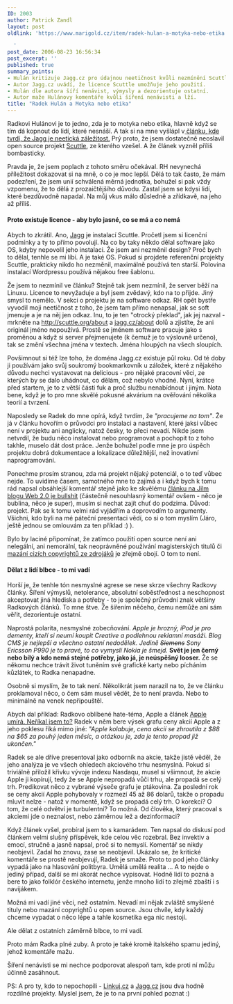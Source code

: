 ```yaml
---
ID: 2003
author: Patrick Zandl
layout: post
oldlink: 'https://www.marigold.cz/item/radek-hulan-a-motyka-nebo-etika

  '
post_date: 2006-08-23 16:56:34
post_excerpt: ''
published: true
summary_points:
- Hulán kritizuje Jagg.cz pro údajnou neetičnost kvůli nezmínění Scuttle.
- Autor Jagg.cz uvádí, že licence Scuttle umožňuje jeho použití.
- Hulán dle autora šíří nenávist, výmysly a dezorientuje ostatní.
- Autor maže Hulánovy komentáře kvůli šíření nenávisti a lží.
title: "Radek Hulán a Motyka nebo etika"
---
```


<texy><p>Radkovi Hulánovi je to jedno, zda je to motyka nebo etika, hlavně když se tím dá kopnout do lidí, které nesnáší. A tak si na mne vyšlápl v<a href="http://radekhulan.cz/item/jagg-cz-chlubit-se-cizim-perim-je-normalni"> článku, kde tvrdí, že Jagg je neetická záležitost.</a> Prý proto, že jsem dostatečně neoslavil open source projekt <a href="http://scuttle.org">Scuttle</a>, ze kterého vzešel. A že článek vyzněl příliš bombasticky. </p>

<p>Pravda je, že jsem poplach z tohoto směru očekával. RH nevynechá příležitost dokazovat si na mně, o co je moc lepší. Dělá to tak často, že mám podezření, že jsem unií schválená měrná jednotka, bohužel si pak vždy vzpomenu, že to dělá z prozaičtějšího důvodu. Zastal jsem se kdysi lidí, které bezdůvodně napadal. Na můj vkus málo důsledně a zřídkavě, na jeho až příliš. </p>

<h4>Proto existuje licence - aby bylo jasné, co se má a co nemá</h4>
<p>Abych to zkrátil. Ano, <a href="http://www.jagg.cz">Jagg</a> je instalací Scuttle. Pročetl jsem si licenční podmínky a ty to přímo povolují. Na co by taky někdo dělal software jako OS, kdyby nepovolil jeho instalaci. Že jsem ani nezměnil design? Proč bych to dělal, tenhle se mi líbí. A je také OS. Pokud si projdete referenční projekty Scuttle, prakticky nikdo ho nezměnil, maximálně používá ten starší. Polovina instalací Wordpressu používá nějakou free šablonu. </p>

<p>Že jsem to nezmínil ve článku? Stejně tak jsem nezmínil, že server běží na Linuxu. Licence to nevyžaduje a byl jsem zvědavý, kdo na to přijde. Jiný smysl to nemělo. V sekci o projektu je na software odkaz. RH opět bystře vyvodil moji neetičnost z toho, že jsem tam přímo nenapsal, jak se soft jmenuje a je na něj jen odkaz. Inu, to je ten "otrocký překlad", jak jej nazval - mrkněte na <a href="scuttle.org/about">http://scuttle.org/about</a> a <a href="http://jagg.cz/about">jagg.cz/about</a> dolů a zjistíte, že ani originál jméno nepoužívá. Prostě se jménem software pracuje jako s proměnou a když si server přejmenujete (k čemuž je to výslovně určeno), tak se změní všechna jména v textech. Jména hloupých na všech sloupích. </p>

<p>Povšimnout si též lze toho, že doména Jagg.cz existuje půl roku. Od té doby ji používám jako svůj soukromý bookmarkovník u záložek, které z nějakého důvodu nechci vystavovat na delicious - pro nějaké pracovní věci, ze kterých by se dalo uhádnout, co dělám, což nebylo vhodné. Nyní, krátce před startem, je to z větší části fuk a proč službu nenabídnout i jiným. Nota bene, když je to pro mne skvělé pokusné akvárium na ověřování několika teorií a tvrzení. </p>

<p>Naposledy se Radek do mne opírá, když tvrdím, že <em>"pracujeme na tom"</em>. Že já v článku hovořím o průvodci pro instalaci a nastavení, které jaksi vůbec není v projektu ani anglicky, natož česky, to přeci nevadí. Nikde jsem netvrdil, že budu něco instalovat nebo programovat a pochopit to z toho takhle, muselo dát dost práce. Jenže bohužel podle mne je pro úspěch projektu dobrá dokumentace a lokalizace důležitější, než inovativní naprogramování.</p>

<p>Ponechme prosím stranou, zda má projekt nějaký potenciál, o to teď vůbec nejde. To uvidíme časem, samotného mne to zajímá a i když bych k tomu rád napsal obsáhlejší komentář stejně jako ke skvělému <a href="http://jilm.blog.lupa.cz/0608/web-2-0-je-bullshit">článku na Jilm blogu Web 2.0 je bullshit</a> (částečně nesouhlasný komentář ovšem - něco je bublina, něco je super), musím si nechat zajít chuť do podzima. Důvod: projekt. Pak se k tomu velmi rád vyjádřím a doprovodím to argumenty. Všichni, kdo byli na mé páteční presentaci vědí, co si o tom myslím (Járo, ještě jednou se omlouvám za ten příklad :) ).</p>

<p>Bylo by laciné připomínat, že zatímco použití open source není ani nelegální, ani nemorální, tak neoprávněné používání  magisterských titulů či <a href="http://www.dgx.cz/trine/item/causa-copyrighty-game-over">mazání cizích copyrightů ze zdrojáků</a> je zřejmě obojí. O tom to není. </p>

<h4>Dělat z lidí blbce - to mi vadí</h4>
<p>Horší je, že tenhle tón nesmyslné agrese se nese skrze všechny Radkovy články. Šíření výmyslů, netolerance, absolutní soběstřednost a neschopnost akceptovat jiná hlediska a potřeby - to je společný průvodní znak většiny Radkových článků. To mne štve. Že šířením něčeho, čemu nemůže ani sám věřit, dezorientuje ostatní. </p>

<p>Naprostá polarita, nesmyslné zobecňování.<em> Apple je hrozný, iPod je pro dementy, kteří si neumí koupit Creative a podlehnou reklamní masáži. Blog CMS je nejlepší a všechno ostatní nedodělek. Jedině <s>Siemens</s> Sony Ericsson P990 je to pravé, to co vymyslí Nokia je šmejd.</em> <strong>Svět je jen černý nebo bílý a kdo nemá stejné potřeby, jako já, je neúspěšný looser.</strong> Že se někomu nechce trávit život tuněním své grafické karty nebo pícháním kůzlátek, to Radka nenapadne.  </p>

<p>Osobně si myslím, že to tak není. Několikrát jsem narazil na to, že ve článku proklamoval něco, o čem sám musel vědět, že to není pravda. Nebo to minimálně na venek nepřipouštěl. </p>

<p>Abych dal příklad: Radkovo oblíbené hate-téma, Apple a článek <a href="http://radekhulan.cz/item/apple-umira-nerikal-jsem-to">Apple umírá. Neříkal jsem to?</a> Radek v něm bere výsek grafu ceny akcií Apple a z jeho poklesu říká mimo jiné:<em> "Apple kolabuje, cena akcií se zhroutila z $88 na $65 za pouhý jeden měsíc, a otázkou je, zda je tento propad již ukončen."</em></p>

<p>Radek se ale dříve presentoval jako odborník na akcie, takže jistě věděl, že jeho analýza je ve všech ohledech akciového trhu nesmyslná. Pokud si triviálně přiložil křivku vývoje indexu Nasdaqu, musel si všimnout, že akcie Apple ji kopírují, tedy že se Apple nepropadá vůči trhu, ale propadá se celý trh. Predikovat něco z vybrané výseče grafu je ptákovina. Za poslední rok se ceny akcií Apple pohybovaly v rozmezí 45 až 86 dolarů, takže o propadu mluvit nelze - natož v momentě, když se propadá celý trh. O korekci? O tom, že celé odvětví je turbulentní? To možná. Od člověka, který pracoval s akciemi jde o neznalost, nebo záměrnou lež a dezinformaci? </p>

<p>Když článek vyšel, probíral jsem to s kamarádem. Ten napsal do diskusí pod článkem velmi slušný příspěvek, kde celou věc rozebral. Bez invektiv a emocí, stručně a jasně napsal, proč si to nemyslí. Komentář se nikdy neobjevil. Zadal ho znovu, zase se neobjevil. Ukázalo se, že kritické komentáře se prostě neobjevují, Radek je smaže. Proto to pod  jeho články vypadá jako na hlasování politbyra. Umělá umělá realita ... A to nejde o jediný případ, další se mi akorát nechce vypisovat. Hodně lidí to pozná a bere to jako folklór českého internetu, jenže mnoho lidí to zřejmě zbaští i s navijákem. </p>

<p>Možná mi vadí jiné věci, než ostatním. Nevadí mi nějak zvláště smyšlené tituly nebo mazání copyrightů u open source. Jsou chvíle, kdy každý chceme vypadat o něco lépe a tahle kosmetika ega nic nestojí. </p>

<p>Ale dělat z ostatních záměrně blbce, to mi vadí.  </p>

<p>Proto mám Radka plné zuby. A proto je také kromě italského spamu jediný, jehož komentáře mažu. </p>

<p>Šíření nenávisti se mi nechce podporovat alespoň tam, kde proti ní můžu účinně zasáhnout.
</p>

<p>PS: A pro ty, kdo to nepochopili - <a href="http://linkuj.cz">Linkuj.cz</a> a <a href="http://www.jagg.cz">Jagg.cz</a> jsou dva hodně rozdílné projekty. Myslel jsem, že je to na první pohled poznat :)
</p>